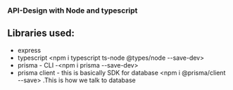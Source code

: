 ### API-Design with Node and typescript

## Libraries used:

- express <npm i express>
- typescript <npm i typescript ts-node @types/node --save-dev>
- prisma - CLI -<npm i prisma --save-dev>
- prisma client - this is basically SDK for database <npm i @prisma/client --save> .This is how we talk to database
